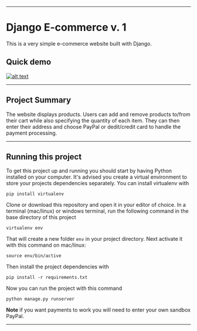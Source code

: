 
---

# Django E-commerce v. 1

This is a very simple e-commerce website built with Django.

## Quick demo

[![alt text](https://media.giphy.com/media/Tj1jWMkBcdMgbbHVWT/giphy.gif "Logo")]()

---

## Project Summary

The website displays products. Users can add and remove products to/from their cart while also specifying the quantity of each item. They can then enter their address and choose PayPal or dedit/credit card to handle the payment processing.


---

## Running this project

To get this project up and running you should start by having Python installed on your computer. It's advised you create a virtual environment to store your projects dependencies separately. You can install virtualenv with

```
pip install virtualenv
```

Clone or download this repository and open it in your editor of choice. In a terminal (mac/linux) or windows terminal, run the following command in the base directory of this project

```
virtualenv env
```

That will create a new folder `env` in your project directory. Next activate it with this command on mac/linux:

```
source env/bin/active
```

Then install the project dependencies with

```
pip install -r requirements.txt
```

Now you can run the project with this command

```
python manage.py runserver
```

**Note** if you want payments to work you will need to enter your own sandbox PayPal.

---
